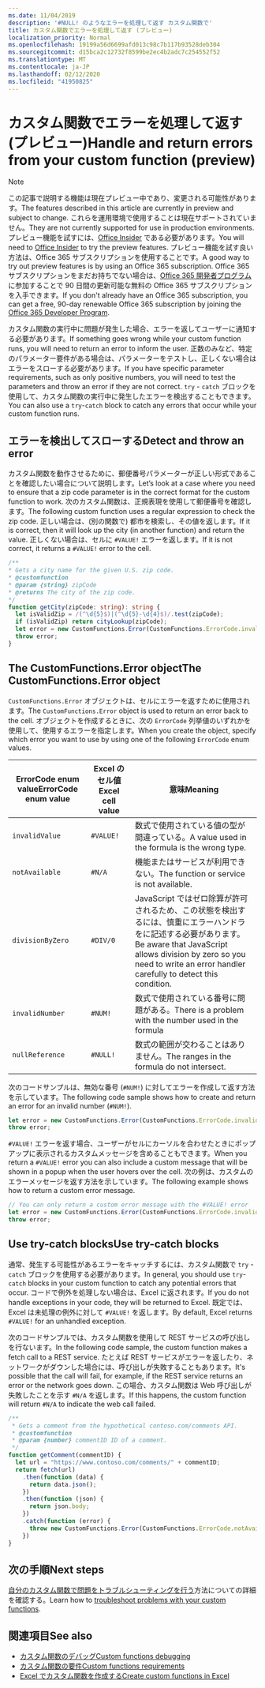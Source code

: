 ```yaml
---
ms.date: 11/04/2019
description: '#NULL! のようなエラーを処理して返す カスタム関数で'
title: カスタム関数でエラーを処理して返す (プレビュー)
localization_priority: Normal
ms.openlocfilehash: 19199a56d6699afd013c98c7b117b93528deb304
ms.sourcegitcommit: d15bca2c12732f8599be2ec4b2adc7c254552f52
ms.translationtype: MT
ms.contentlocale: ja-JP
ms.lasthandoff: 02/12/2020
ms.locfileid: "41950825"
---
```

# <a name="handle-and-return-errors-from-your-custom-function-preview"></a><span data-ttu-id="5e47b-104">カスタム関数でエラーを処理して返す (プレビュー)</span><span class="sxs-lookup"><span data-stu-id="5e47b-104">Handle and return errors from your custom function (preview)</span></span>

> [!NOTE]
> <span data-ttu-id="5e47b-105">この記事で説明する機能は現在プレビュー中であり、変更される可能性があります。</span><span class="sxs-lookup"><span data-stu-id="5e47b-105">The features described in this article are currently in preview and subject to change.</span></span> <span data-ttu-id="5e47b-106">これらを運用環境で使用することは現在サポートされていません。</span><span class="sxs-lookup"><span data-stu-id="5e47b-106">They are not currently supported for use in production environments.</span></span> <span data-ttu-id="5e47b-107">プレビュー機能を試すには、[Office Insider](https://insider.office.com/join) である必要があります。</span><span class="sxs-lookup"><span data-stu-id="5e47b-107">You will need to [Office Insider](https://insider.office.com/join) to try the preview features.</span></span>  <span data-ttu-id="5e47b-108">プレビュー機能を試す良い方法は、Office 365 サブスクリプションを使用することです。</span><span class="sxs-lookup"><span data-stu-id="5e47b-108">A good way to try out preview features is by using an Office 365 subscription.</span></span> <span data-ttu-id="5e47b-109">Office 365 サブスクリプションをまだお持ちでない場合は、[Office 365 開発者プログラム](https://developer.microsoft.com/office/dev-program)に参加することで 90 日間の更新可能な無料の Office 365 サブスクリプションを入手できます。</span><span class="sxs-lookup"><span data-stu-id="5e47b-109">If you don't already have an Office 365 subscription, you can get a free, 90-day renewable Office 365 subscription by joining the [Office 365 Developer Program](https://developer.microsoft.com/office/dev-program).</span></span>

<span data-ttu-id="5e47b-110">カスタム関数の実行中に問題が発生した場合、エラーを返してユーザーに通知する必要があります。</span><span class="sxs-lookup"><span data-stu-id="5e47b-110">If something goes wrong while your custom function runs, you will need to return an error to inform the user.</span></span> <span data-ttu-id="5e47b-111">正数のみなど、特定のパラメーター要件がある場合は、パラメーターをテストし、正しくない場合はエラーをスローする必要があります。</span><span class="sxs-lookup"><span data-stu-id="5e47b-111">If you have specific parameter requirements, such as only positive numbers, you will need to test the parameters and throw an error if they are not correct.</span></span> <span data-ttu-id="5e47b-112">`try` - `catch` ブロックを使用して、カスタム関数の実行中に発生したエラーを検出することもできます。</span><span class="sxs-lookup"><span data-stu-id="5e47b-112">You can also use a `try`-`catch` block to catch any errors that occur while your custom function runs.</span></span>

## <a name="detect-and-throw-an-error"></a><span data-ttu-id="5e47b-113">エラーを検出してスローする</span><span class="sxs-lookup"><span data-stu-id="5e47b-113">Detect and throw an error</span></span>

<span data-ttu-id="5e47b-114">カスタム関数を動作させるために、郵便番号パラメーターが正しい形式であることを確認したい場合について説明します。</span><span class="sxs-lookup"><span data-stu-id="5e47b-114">Let’s look at a case where you need to ensure that a zip code parameter is in the correct format for the custom function to work.</span></span> <span data-ttu-id="5e47b-115">次のカスタム関数は、正規表現を使用して郵便番号を確認します。</span><span class="sxs-lookup"><span data-stu-id="5e47b-115">The following custom function uses a regular expression to check the zip code.</span></span> <span data-ttu-id="5e47b-116">正しい場合は、(別の関数で) 都市を検索し、その値を返します。</span><span class="sxs-lookup"><span data-stu-id="5e47b-116">If it is correct, then it will look up the city (in another function) and return the value.</span></span> <span data-ttu-id="5e47b-117">正しくない場合は、セルに `#VALUE!` エラーを返します。</span><span class="sxs-lookup"><span data-stu-id="5e47b-117">If it is not correct, it returns a `#VALUE!` error to the cell.</span></span>

```typescript
/**
* Gets a city name for the given U.S. zip code.
* @customfunction
* @param {string} zipCode
* @returns The city of the zip code.
*/
function getCity(zipCode: string): string {
  let isValidZip = /(^\d{5}$)|(^\d{5}-\d{4}$)/.test(zipCode);
  if (isValidZip) return cityLookup(zipCode);
  let error = new CustomFunctions.Error(CustomFunctions.ErrorCode.invalidValue, "Please provide a valid U.S. zip code.");
  throw error;
}
```

## <a name="the-customfunctionserror-object"></a><span data-ttu-id="5e47b-118">The CustomFunctions.Error object</span><span class="sxs-lookup"><span data-stu-id="5e47b-118">The CustomFunctions.Error object</span></span>

<span data-ttu-id="5e47b-119">`CustomFunctions.Error` オブジェクトは、セルにエラーを返すために使用されます。</span><span class="sxs-lookup"><span data-stu-id="5e47b-119">The `CustomFunctions.Error` object is used to return an error back to the cell.</span></span> <span data-ttu-id="5e47b-120">オブジェクトを作成するときに、次の `ErrorCode` 列挙値のいずれかを使用して、使用するエラーを指定します。</span><span class="sxs-lookup"><span data-stu-id="5e47b-120">When you create the object, specify which error you want to use by using one of the following `ErrorCode` enum values.</span></span>


|<span data-ttu-id="5e47b-121">ErrorCode enum value</span><span class="sxs-lookup"><span data-stu-id="5e47b-121">ErrorCode enum value</span></span>  |<span data-ttu-id="5e47b-122">Excel のセル値</span><span class="sxs-lookup"><span data-stu-id="5e47b-122">Excel cell value</span></span>  |<span data-ttu-id="5e47b-123">意味</span><span class="sxs-lookup"><span data-stu-id="5e47b-123">Meaning</span></span>  |
|---------------|---------|---------|
|`invalidValue`   | `#VALUE!` | <span data-ttu-id="5e47b-124">数式で使用されている値の型が間違っている。</span><span class="sxs-lookup"><span data-stu-id="5e47b-124">A value used in the formula is the wrong type.</span></span> |
|`notAvailable`   | `#N/A`    | <span data-ttu-id="5e47b-125">機能またはサービスが利用できない。</span><span class="sxs-lookup"><span data-stu-id="5e47b-125">The function or service is not available.</span></span> |
|`divisionByZero` | `#DIV/0`  | <span data-ttu-id="5e47b-126">JavaScript ではゼロ除算が許可されるため、この状態を検出するには、慎重にエラーハンドラをに記述する必要があります。</span><span class="sxs-lookup"><span data-stu-id="5e47b-126">Be aware that JavaScript allows division by zero so you need to write an error handler carefully to detect this condition.</span></span> |
|`invalidNumber`  | `#NUM!`   | <span data-ttu-id="5e47b-127">数式で使用されている番号に問題がある。</span><span class="sxs-lookup"><span data-stu-id="5e47b-127">There is a problem with the number used in the formula</span></span> |
|`nullReference`  | `#NULL!`  | <span data-ttu-id="5e47b-128">数式の範囲が交わることはありません。</span><span class="sxs-lookup"><span data-stu-id="5e47b-128">The ranges in the formula do not intersect.</span></span> |

<span data-ttu-id="5e47b-129">次のコードサンプルは、無効な番号 (`#NUM!`) に対してエラーを作成して返す方法を示しています。</span><span class="sxs-lookup"><span data-stu-id="5e47b-129">The following code sample shows how to create and return an error for an invalid number (`#NUM!`).</span></span>

```typescript
let error = new CustomFunctions.Error(CustomFunctions.ErrorCode.invalidNumber);
throw error;
```

<span data-ttu-id="5e47b-130">`#VALUE!` エラーを返す場合、ユーザーがセルにカーソルを合わせたときにポップアップに表示されるカスタムメッセージを含めることもできます。</span><span class="sxs-lookup"><span data-stu-id="5e47b-130">When you return a `#VALUE!` error you can also include a custom message that will be shown in a popup when the user hovers over the cell.</span></span> <span data-ttu-id="5e47b-131">次の例は、カスタムのエラーメッセージを返す方法を示しています。</span><span class="sxs-lookup"><span data-stu-id="5e47b-131">The following example shows how to return a custom error message.</span></span>

```typescript
// You can only return a custom error message with the #VALUE! error
let error = new CustomFunctions.Error(CustomFunctions.ErrorCode.invalidValue, “The parameter can only contain lowercase characters.”);
throw error;
```

## <a name="use-try-catch-blocks"></a><span data-ttu-id="5e47b-132">Use try-catch blocks</span><span class="sxs-lookup"><span data-stu-id="5e47b-132">Use try-catch blocks</span></span>

<span data-ttu-id="5e47b-133">通常、発生する可能性があるエラーをキャッチするには、カスタム関数で `try` - `catch` ブロックを使用する必要があります。</span><span class="sxs-lookup"><span data-stu-id="5e47b-133">In general, you should use `try`-`catch` blocks in your custom function to catch any potential errors that occur.</span></span> <span data-ttu-id="5e47b-134">コードで例外を処理しない場合は、Excel に返されます。</span><span class="sxs-lookup"><span data-stu-id="5e47b-134">If you do not handle exceptions in your code, they will be returned to Excel.</span></span> <span data-ttu-id="5e47b-135">既定では、Excel は未処理の例外に対して `#VALUE!` を返します。</span><span class="sxs-lookup"><span data-stu-id="5e47b-135">By default, Excel returns `#VALUE!` for an unhandled exception.</span></span>

<span data-ttu-id="5e47b-136">次のコードサンプルでは、カスタム関数を使用して REST サービスの呼び出しを行ないます。</span><span class="sxs-lookup"><span data-stu-id="5e47b-136">In the following code sample, the custom function makes a fetch call to a REST service.</span></span> <span data-ttu-id="5e47b-137">たとえば REST サービスがエラーを返したり、ネットワークがダウンした場合には、呼び出しが失敗することもあります。</span><span class="sxs-lookup"><span data-stu-id="5e47b-137">It's possible that the call will fail, for example, if the REST service returns an error or the network goes down.</span></span> <span data-ttu-id="5e47b-138">この場合、カスタム関数は Web 呼び出しが失敗したことを示す `#N/A` を返します。</span><span class="sxs-lookup"><span data-stu-id="5e47b-138">If this happens, the custom function will return `#N/A` to indicate the web call failed.</span></span>


```typescript
/**
 * Gets a comment from the hypothetical contoso.com/comments API.
 * @customfunction
 * @param {number} commentID ID of a comment.
 */
function getComment(commentID) {
  let url = "https://www.contoso.com/comments/" + commentID;
  return fetch(url)
    .then(function (data) {
      return data.json();
    })
    .then(function (json) {
      return json.body;
    })
    .catch(function (error) {
      throw new CustomFunctions.Error(CustomFunctions.ErrorCode.notAvailable);
    })
}
```

## <a name="next-steps"></a><span data-ttu-id="5e47b-139">次の手順</span><span class="sxs-lookup"><span data-stu-id="5e47b-139">Next steps</span></span>

<span data-ttu-id="5e47b-140">[自分のカスタム関数で問題をトラブルシューティングを行う](custom-functions-troubleshooting.md)方法についての詳細を確認する。</span><span class="sxs-lookup"><span data-stu-id="5e47b-140">Learn how to [troubleshoot problems with your custom functions](custom-functions-troubleshooting.md).</span></span>

## <a name="see-also"></a><span data-ttu-id="5e47b-141">関連項目</span><span class="sxs-lookup"><span data-stu-id="5e47b-141">See also</span></span>

* [<span data-ttu-id="5e47b-142">カスタム関数のデバッグ</span><span class="sxs-lookup"><span data-stu-id="5e47b-142">Custom functions debugging</span></span>](custom-functions-debugging.md)
* [<span data-ttu-id="5e47b-143">カスタム関数の要件</span><span class="sxs-lookup"><span data-stu-id="5e47b-143">Custom functions requirements</span></span>](custom-functions-requirement-sets.md)
* [<span data-ttu-id="5e47b-144">Excel でカスタム関数を作成する</span><span class="sxs-lookup"><span data-stu-id="5e47b-144">Create custom functions in Excel</span></span>](custom-functions-overview.md)
